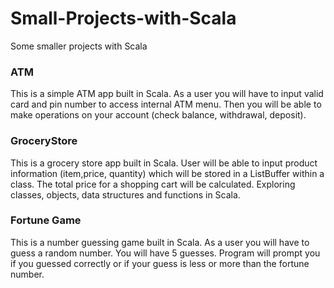 # Small-Projects-with-Scala
Some smaller projects with Scala

### ATM ###
This is a simple ATM app built in Scala. 
As a user you will have to input valid card and pin number to access internal ATM menu.
Then you will be able to make operations on your account (check balance, withdrawal, deposit).

### GroceryStore ###
This is a grocery store app built in Scala. 
User will be able to input product information (item,price, quantity) 
which will be stored in a ListBuffer within a class. The total price for a shopping cart will be calculated.
Exploring classes, objects, data structures and functions in Scala.

### Fortune Game ###
This is a number guessing game built in Scala. 
As a user you will have to guess a random number. You will have 5 guesses.
Program will prompt you if you guessed correctly or if your guess is less 
or more than the fortune number.

